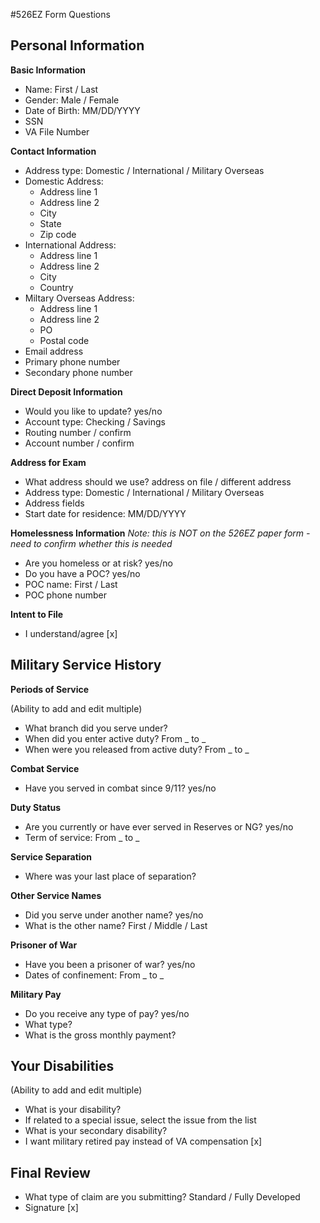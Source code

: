 #526EZ Form Questions

## Personal Information

**Basic Information**

- Name: First / Last
- Gender: Male / Female
- Date of Birth: MM/DD/YYYY
- SSN
- VA File Number

**Contact Information**

- Address type: Domestic / International / Military Overseas
- Domestic Address:
  - Address line 1
  - Address line 2
  - City
  - State
  - Zip code
- International Address:
  - Address line 1
  - Address line 2
  - City
  - Country
- Miltary Overseas Address:
  - Address line 1
  - Address line 2
  - PO
  - Postal code
- Email address
- Primary phone number
- Secondary phone number

**Direct Deposit Information**

- Would you like to update? yes/no
- Account type: Checking / Savings
- Routing number / confirm
- Account number / confirm

**Address for Exam**

- What address should we use? address on file / different address
- Address type: Domestic / International / Military Overseas
- Address fields
- Start date for residence: MM/DD/YYYY

**Homelessness Information** *Note: this is NOT on the 526EZ paper form - need to confirm whether this is needed*

- Are you homeless or at risk? yes/no
- Do you have a POC? yes/no
- POC name: First / Last
- POC phone number

**Intent to File**

- I understand/agree [x]

## Military Service History

**Periods of Service**

(Ability to add and edit multiple)

- What branch did you serve under?
- When did you enter active duty? From _ to _
- When were you released from active duty? From _ to _

**Combat Service**

- Have you served in combat since 9/11? yes/no

**Duty Status**

- Are you currently or have ever served in Reserves or NG? yes/no
- Term of service: From _ to _

**Service Separation**

- Where was your last place of separation?

**Other Service Names**

- Did you serve under another name? yes/no
- What is the other name? First / Middle / Last

**Prisoner of War**

- Have you been a prisoner of war? yes/no
- Dates of confinement: From _ to _

**Military Pay**

- Do you receive any type of pay? yes/no
- What type?
- What is the gross monthly payment?

## Your Disabilities

(Ability to add and edit multiple)

- What is your disability?
- If related to a special issue, select the issue from the list
- What is your secondary disability?
- I want military retired pay instead of VA compensation [x]

## Final Review

- What type of claim are you submitting? Standard / Fully Developed
- Signature [x]
